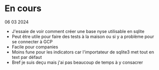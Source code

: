# En cours
06 03 2024
* J'essaie de voir comment créer une base nyse utilisable en sqlite
* Peut être utile pour faire des tests à la maison ou si y a problème pour se connecter à GCP
* Facile pour companies
* Moins fune pour les indicators car l'importateur de sqlite3 met tout en text par défaut
* Bref je suis deçu mais j'ai pas beaucoup de temps à y consacrer